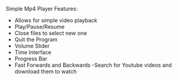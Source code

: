 Simple Mp4 Player
Features:
 - Allows for simple video playback
 - Play/Pause/Resume
 - Close files to select new one
 - Quit the Program
 - Volume Slider
 - Time Interface
 - Progress Bar
 - Fast Forwards and Backwards
 -Search for Youtube videos and download them to watch

